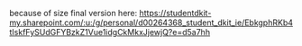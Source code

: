 because of size final version here: https://studentdkit-my.sharepoint.com/:u:/g/personal/d00264368_student_dkit_ie/EbkgphRKb4tIskfFySUdGFYBzkZ1Vue1idgCkMkxJjewjQ?e=d5a7hh
